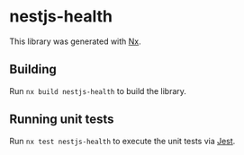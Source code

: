 # nestjs-health

This library was generated with [Nx](https://nx.dev).

## Building

Run `nx build nestjs-health` to build the library.

## Running unit tests

Run `nx test nestjs-health` to execute the unit tests via [Jest](https://jestjs.io).
